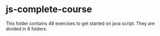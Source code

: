 # js-complete-course

This folder contains 48 exercises to get started on java script. They are divided in 8 folders.

